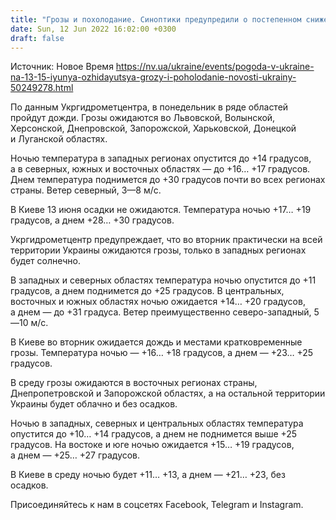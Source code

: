 ```yaml
---
title: "Грозы и похолодание. Синоптики предупредили о постепенном снижении температуры"
date: Sun, 12 Jun 2022 16:02:00 +0300
draft: false
---
```

Источник: Новое Время https://nv.ua/ukraine/events/pogoda-v-ukraine-na-13-15-iyunya-ozhidayutsya-grozy-i-poholodanie-novosti-ukrainy-50249278.html




По данным Укргидрометцентра, в понедельник в ряде областей пройдут дожди. Грозы ожидаются во Львовской, Волынской, Херсонской, Днепровской, Запорожской, Харьковской, Донецкой и Луганской областях. 

Ночью температура в западных регионах опустится до +14 градусов, а в северных, южных и восточных областях — до +16… +17 градусов. Днем температура поднимется до +30 градусов почти во всех регионах страны. Ветер северный, 3—8 м/с.

В Киеве 13 июня осадки не ожидаются. Температура ночью +17… +19 градусов, а днем +28… +30 градусов.



Укргидрометцентр предупреждает, что во вторник практически на всей территории Украины ожидаются грозы, только в западных регионах будет солнечно.

В западных и северных областях температура ночью опустится до +11 градусов, а днем поднимется до +25 градусов. В центральных, восточных и южных областях ночью ожидается +14… +20 градусов, а днем — до +31 градуса. Ветер преимущественно северо-западный, 5—10 м/с.

В Киеве во вторник ожидается дождь и местами кратковременные грозы. Температура ночью — +16… +18 градусов, а днем — +23… +25 градусов.



В среду грозы ожидаются в восточных регионах страны, Днепропетровской и Запорожской областях, а на остальной территории Украины будет облачно и без осадков. 

Ночью в западных, северных и центральных областях температура опустится до +10… +14 градусов, а днем не поднимется выше +25 градусов. На востоке и юге ночью ожидается +15… +19 градусов, а днем — +25… +27 градусов.

В Киеве в среду ночью будет +11… +13, а днем — +21… +23, без осадков.

Присоединяйтесь к нам в соцсетях Facebook, Telegram и Instagram.
